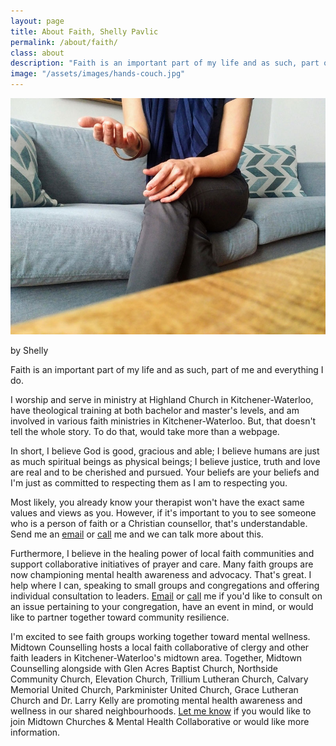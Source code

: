 ```yaml
---
layout: page
title: About Faith, Shelly Pavlic
permalink: /about/faith/
class: about
description: "Faith is an important part of my life and as such, part of me and everything I do."
image: "/assets/images/hands-couch.jpg"
---
```


<img src="/assets/images/hands-couch.jpg" alt="" class="image-float float-right">

by Shelly

Faith is an important part of my life and as such, part of me and everything I do. 

I worship and serve in ministry at Highland Church in Kitchener-Waterloo, have theological training at both bachelor and master's levels, and am involved in various faith ministries in Kitchener-Waterloo. But, that doesn't tell the whole story. To do that, would take more than a webpage. 

In short, I believe God is good, gracious and able; I believe humans are just as much spiritual beings as physical beings; I believe justice, truth and love are real and to be cherished and pursued. Your beliefs are your beliefs and I'm just as committed to respecting them as I am to respecting you.

Most likely, you already know your therapist won't have the exact same values and views as you. However, if it's important to you to see someone who is a person of faith or a Christian counsellor, that's understandable. Send me an [email](mailto:shelly@midtowncounselling.ca) or [call](tel:2263133335) me and we can talk more about this. 

Furthermore, I believe in the healing power of local faith communities and support collaborative initiatives of prayer and care. Many faith groups are now championing mental health awareness and advocacy. That's great. I help where I can, speaking to small groups and congregations and offering individual consultation to leaders. [Email](mailto:shelly@midtowncounselling.ca) or [call](tel:2263133335) me if you'd like to consult on an issue pertaining to your congregation, have an event in mind, or would like to partner together toward community resilience.

I'm excited to see faith groups working together toward mental wellness. Midtown Counselling hosts a local faith collaborative of clergy and other faith leaders in Kitchener-Waterloo's midtown area. Together, Midtown Counselling alongside with Glen Acres Baptist Church, Northside Community Church, Elevation Church, Trillium Lutheran Church, Calvary Memorial United Church, Parkminister United Church, Grace Lutheran Church and Dr. Larry Kelly are promoting mental health awareness and wellness in our shared neighbourhoods. [Let me know](mailto:shelly@midtowncounselling.ca) if you would like to join Midtown Churches & Mental Health Collaborative or would like more information.